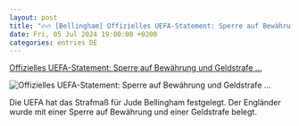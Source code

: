 ```yaml
---
layout: post
title: "🔥🔥 [Bellingham] Offizielles UEFA-Statement: Sperre auf Bewährung und Geldstrafe ..."
date: Fri, 05 Jul 2024 19:00:00 +0200
categories: entries DE
---
```

[Offizielles UEFA-Statement: Sperre auf Bewährung und Geldstrafe ...](https://www.90min.de/posts/offizielles-uefa-statement-sperre-und-geldstrafe-fur-jude-bellingham)

![Offizielles UEFA-Statement: Sperre auf Bewährung und Geldstrafe ...](https://images2.minutemediacdn.com/image/upload/c_crop,w_4896,h_2754,x_0,y_0/c_fill,w_1440,ar_16:9,f_auto,q_auto,g_auto/images/GettyImages/mmsport/german_site_de_international_web/01j21964wkr0gtebs2wf.jpg)

Die UEFA hat das Strafmaß für Jude Bellingham festgelegt. Der Engländer wurde mit einer Sperre auf Bewährung und einer Geldstrafe belegt.

